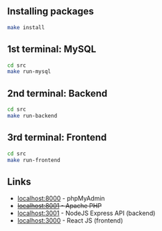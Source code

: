 ## Installing packages

```bash
make install
```

## 1st terminal: MySQL

```bash
cd src
make run-mysql
```

## 2nd terminal: Backend

```bash
cd src
make run-backend
```

## 3rd terminal: Frontend

```bash
cd src
make run-frontend
```

## Links

- [localhost:8000](http://localhost:8000) - phpMyAdmin
- ~~[localhost:8001](http://localhost:8001) - Apache PHP~~
- [localhost:3001](http:localhost:3001) - NodeJS Express API (backend)
- [localhost:3000](http:localhost:3000) - React JS (frontend)
